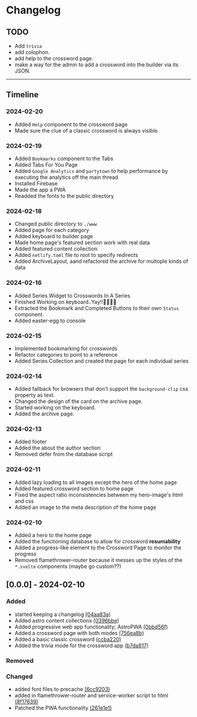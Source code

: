 # Changelog

## TODO

- Add `trivia`
- add colophon.
- add help to the crossword page.
- make a way for the admin to add a crossword into the builder via its JSON.

---

## Timeline

### 2024-02-20

- Added `Help` component to the crossword page
- Made sure the clue of a classic crossword is always visible.

### 2024-02-19

- Added `Bookmarks` component to the Tabs
- Added Tabs For You Page
- Added `Google Analytics` and `partytown` to help performance by executing the analytics off the main thread
- Installed Firebase
- Made the app a PWA
- Readded the fonts to the public directory

### 2024-02-18

- Changed public directory to `./www`
- Added page for each category
- Added keyboard to builder page
- Made home page's featured section work with real data
- Added featured content collection 
- Added `netlify.toml` file to root to specify redirects
- Added ArchiveLayout, aand refactored the archive for multople kinds of data

### 2024-02-16

- Added Series Widget to Crosswords In A Series
- Finished Working on keyboard..Yay!!🎉🎉🎉🎉
- Extracted the Bookmark and Completed Buttons to their own `Status` component.
- Added easter-egg to console

### 2024-02-15

- Implemented bookmarking for crosswords
- Refactor categories to point to a reference
- Added Series Collection and created the page for each individual series

### 2024-02-14

- Added fallback for browsers that don't support the `background-clip` css property as text.
- Changed the design of the card on the archive page.
- Started working on the keyboard.
- Added the archive page.

### 2024-02-13

- Added footer
- Added the about the author section
- Removed defer from the database script

### 2024-02-11

- Added lazy loading to all images except the hero of the home page
- Added featured crossword section to home page
- Fixed the aspect ratio inconsistencies between my hero-image's html and css
- Added an image to the meta description of the home page

### 2024-02-10

- Added a hero to the home page
- Added the functioning database to allow for crossword **resumability**
- Added a progress-like element to the Crossword Page to monitor the progress
- Removed flamethrower-router because it messes up the styles of the `*.svelte` components (maybe go custom??)

## [0.0.0] - 2024-02-10

### Added

- started keeping a changelog [(04aa83a)](https://github.com/Ikuewumi/medcross/commit/04aa83a)
- Added astro content collections [(0396bbe)](https://github.com/Ikuewumi/medcross/commit/0396bbe)
- Added progressive web app functionality; AstroPWA [(0bbd56f)](https://github.com/Ikuewumi/medcross/commit/0bbd56f)
- Added a crossword page with both modes [(756ea8b)](https://github.com/Ikuewumi/medcross/commit/756ea8b)
- Added a basic classic crossword [(ccba220)](https://github.com/Ikuewumi/medcross/commit/ccba220)
- Added the trivia mode for the crossword app [(b7da817)](https://github.com/Ikuewumi/medcross/commit/b7da817)

### Removed

### Changed

- added font files to precache [(6cc9203)](https://github.com/Ikuewumi/medcross/commit/6cc9203)
- added in flamethrower-router and service-worker script to html [(8f17639)](https://github.com/Ikuewumi/medcross/commit/8f17639)
- Patched the PWA functionality [(261e1e1)](https://github.com/Ikuewumi/medcross/commit/261e1e1)
